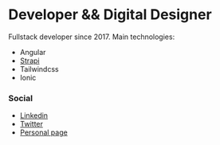 # Developer && Digital Designer
Fullstack developer since 2017.
Main technologies:
- Angular
- [Strapi](https://github.com/strapi/strapi)
- Tailwindcss
- Ionic

### Social
- [Linkedin](https://www.linkedin.com/in/omarmtya)
- [Twitter](https://twitter.com/omarmtya)
- [Personal page](http://omarmtya.com)

